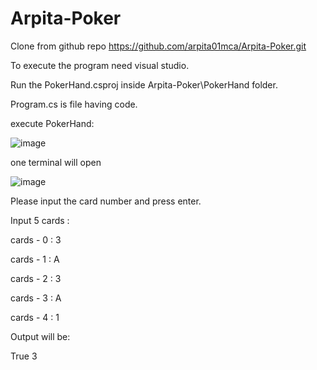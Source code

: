 # Arpita-Poker
Clone from github repo https://github.com/arpita01mca/Arpita-Poker.git

To execute the program need visual studio.

Run the PokerHand.csproj inside Arpita-Poker\PokerHand folder.

Program.cs is file having code.

execute PokerHand:

![image](https://user-images.githubusercontent.com/122283240/211548150-cd0cb420-0f3c-4fe5-a96e-8c05fb0dde13.png)

one terminal will open

![image](https://user-images.githubusercontent.com/122283240/211548471-e7f25ec6-15fc-474c-a79c-1dfe32d7a693.png)

Please input the card number and press enter.

Input 5 cards :

cards - 0 : 3

cards - 1 : A

cards - 2 : 3

cards - 3 : A

cards - 4 : 1

Output will be:

True 3
